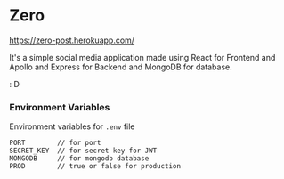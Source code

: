 # Zero

https://zero-post.herokuapp.com/

It's a simple social media application made using React for Frontend and Apollo and Express for Backend and MongoDB for database.

: D


### Environment Variables 

Environment variables for `.env` file

```
PORT        // for port
SECRET_KEY  // for secret key for JWT
MONGODB     // for mongodb database
PROD        // true or false for production
```
